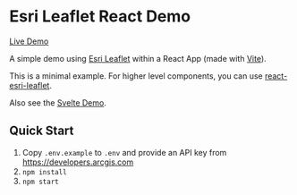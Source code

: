 # Esri Leaflet React Demo

[Live Demo](https://esri-leaflet-react-demo.gavinr.com/)

A simple demo using [Esri Leaflet](https://esri.github.io/esri-leaflet/) within a React App (made with [Vite](https://vitejs.dev/guide/)).

This is a minimal example. For higher level components, you can use [react-esri-leaflet](https://github.com/slutske22/react-esri-leaflet).

Also see the [Svelte Demo](https://github.com/gavinr/esri-leaflet-svelte-demo).

## Quick Start

1. Copy `.env.example` to `.env` and provide an API key from https://developers.arcgis.com
1. `npm install`
1. `npm start`
